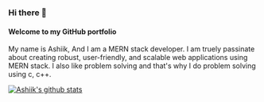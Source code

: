 ### Hi there 👋
#### Welcome to my GitHub portfolio

My name is Ashiik, And I am a MERN stack developer. I am truely passinate about creating robust, user-friendly, and scalable web applications using MERN stack. I also like problem solving and that's why I do problem solving using c, c++.

[![Ashiik's github stats](https://github-readme-stats.vercel.app/api?username=ashiikkhan)](https://github.com/ashiikkhan/github-readme-stats)
